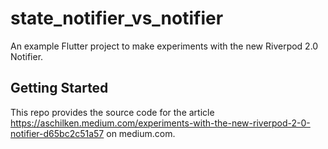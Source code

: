 # state_notifier_vs_notifier

An example Flutter project to make experiments with the new Riverpod 2.0 Notifier.

## Getting Started

This repo provides the source code for the article https://aschilken.medium.com/experiments-with-the-new-riverpod-2-0-notifier-d65bc2c51a57 on medium.com.



